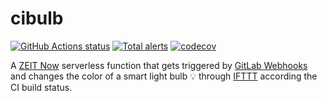 # cibulb

[![GitHub Actions status](https://github.com/screendriver/cibulb/workflows/CI/badge.svg)](https://github.com/screendriver/cibulb/actions)
[![Total alerts](https://img.shields.io/lgtm/alerts/github/screendriver/cibulb.svg)](https://lgtm.com/projects/g/screendriver/cibulb/alerts/)
[![codecov](https://codecov.io/gh/screendriver/cibulb/branch/master/graph/badge.svg)](https://codecov.io/gh/screendriver/cibulb)

A [ZEIT Now](https://zeit.co/now) serverless function that gets triggered by [GitLab Webhooks](https://docs.gitlab.com/ee/user/project/integrations/webhooks.html) and changes the color of a smart light bulb 💡 through [IFTTT](https://ifttt.com) according the CI build status.
